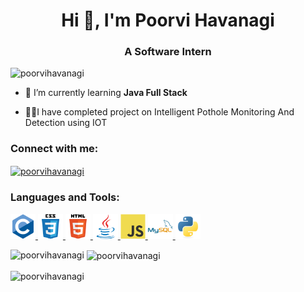 <h1 align="center">Hi 👋, I'm Poorvi Havanagi</h1>
<h3 align="center">A Software Intern</h3>

<p align="left"> <img src="https://komarev.com/ghpvc/?username=poorvihavanagi&label=Profile%20views&color=0e75b6&style=flat" alt="poorvihavanagi" /> </p>

- 🌱 I’m currently learning **Java Full Stack**

- 👨‍💻I have completed project on Intelligent Pothole Monitoring And Detection using IOT 

<h3 align="left">Connect with me:</h3>
<p align="left">
<a href="https://linkedin.com/in/poorvihavanagi" target="blank"><img align="center" src="https://raw.githubusercontent.com/rahuldkjain/github-profile-readme-generator/master/src/images/icons/Social/linked-in-alt.svg" alt="poorvihavanagi" height="30" width="40" /></a>
</p>

<h3 align="left">Languages and Tools:</h3>
<p align="left"> <a href="https://www.cprogramming.com/" target="_blank" rel="noreferrer"> <img src="https://raw.githubusercontent.com/devicons/devicon/master/icons/c/c-original.svg" alt="c" width="40" height="40"/> </a> <a href="https://www.w3schools.com/css/" target="_blank" rel="noreferrer"> <img src="https://raw.githubusercontent.com/devicons/devicon/master/icons/css3/css3-original-wordmark.svg" alt="css3" width="40" height="40"/> </a> <a href="https://www.w3.org/html/" target="_blank" rel="noreferrer"> <img src="https://raw.githubusercontent.com/devicons/devicon/master/icons/html5/html5-original-wordmark.svg" alt="html5" width="40" height="40"/> </a> <a href="https://www.java.com" target="_blank" rel="noreferrer"> <img src="https://raw.githubusercontent.com/devicons/devicon/master/icons/java/java-original.svg" alt="java" width="40" height="40"/> </a> <a href="https://developer.mozilla.org/en-US/docs/Web/JavaScript" target="_blank" rel="noreferrer"> <img src="https://raw.githubusercontent.com/devicons/devicon/master/icons/javascript/javascript-original.svg" alt="javascript" width="40" height="40"/> </a> <a href="https://www.mysql.com/" target="_blank" rel="noreferrer"> <img src="https://raw.githubusercontent.com/devicons/devicon/master/icons/mysql/mysql-original-wordmark.svg" alt="mysql" width="40" height="40"/> </a> <a href="https://www.python.org" target="_blank" rel="noreferrer"> <img src="https://raw.githubusercontent.com/devicons/devicon/master/icons/python/python-original.svg" alt="python" width="40" height="40"/> </a> </p>

<p><img align="left" src="https://github-readme-stats.vercel.app/api/top-langs?username=poorvihavanagi&show_icons=true&locale=en&layout=compact" alt="poorvihavanagi" /></p>

<p>&nbsp;<img align="center" src="https://github-readme-stats.vercel.app/api?username=poorvihavanagi&show_icons=true&locale=en" alt="poorvihavanagi" /></p>

<p><img align="center" src="https://github-readme-streak-stats.herokuapp.com/?user=poorvihavanagi&" alt="poorvihavanagi" /></p>
